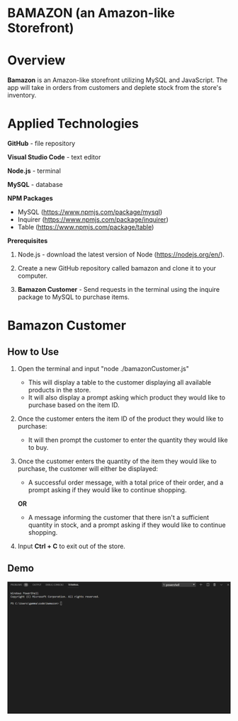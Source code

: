 # BAMAZON (an Amazon-like Storefront)

# Overview

**Bamazon** is an Amazon-like storefront utilizing MySQL and JavaScript. The app will take in orders from customers and deplete stock from the store's inventory.

# Applied Technologies

**GitHub** - file repository

**Visual Studio Code** - text editor

**Node.js** - terminal

**MySQL** - database

**NPM Packages**

* MySQL (https://www.npmjs.com/package/mysql)
* Inquirer (https://www.npmjs.com/package/inquirer)
* Table (https://www.npmjs.com/package/table)

**Prerequisites**

1. Node.js - download the latest version of Node (https://nodejs.org/en/).

1. Create a new GitHub repository called bamazon and clone it to your computer.

1. **Bamazon Customer** - Send requests in the terminal using the inquire package to MySQL to purchase items.

# Bamazon Customer

## How to Use

1. Open the terminal and input "node ./bamazonCustomer.js"
    * This will display a table to the customer displaying all available products in the store.
    * It will also display a prompt asking which product they would like to purchase based on the item ID.

1. Once the customer enters the item ID of the product they would like to purchase:
    * It will then prompt the customer to enter the quantity they would like to buy.

1. Once the customer enters the quantity of the item they would like to purchase, the customer will either be displayed:
    * A successful order message, with a total price of their order, and a prompt asking if they would like to continue shopping. 
    
    **OR**

    * A message informing the customer that there isn't a sufficient quantity in stock, and a prompt asking if they would like to continue shopping.

1. Input **Ctrl + C** to exit out of the store.

## Demo

![Bamazon Customer Demo](/images/bamazon-customer.gif)